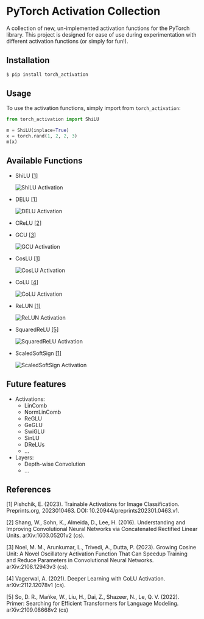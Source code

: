 # PyTorch Activation Collection

A collection of new, un-implemented activation functions for the PyTorch library. This project is designed for ease of use during experimentation with different activation functions (or simply for fun!). 


## Installation

```bash
$ pip install torch_activation
```

## Usage

To use the activation functions, simply import from `torch_activation`:

```python
from torch_activation import ShiLU

m = ShiLU(inplace=True)
x = torch.rand(1, 2, 2, 3)
m(x)
```


## Available Functions

- ShiLU [[1]](#1)

  ![ShiLU Activation](https://github.com/alan191006/torch_activation/image/activation_image/ShiLU.png "ShiLU")

- DELU [[1]](#1)

  ![DELU Activation](https://github.com/alan191006/torch_activation/image/activation_image/DELU.png "DELU")

- CReLU [[2]](#2)

- GCU [[3]](#3)

  ![GCU Activation](https://github.com/alan191006/torch_activation/image/activation_image/GCU.png "GCU")

- CosLU [[1]](#1)

  ![CosLU Activation](https://github.com/alan191006/torch_activation/image/activation_image/CosLU.png "CosLU")

- CoLU [[4]](#4)

  ![CoLU Activation](https://github.com/alan191006/torch_activation/image/activation_image/CoLU.png "CoLU")

- ReLUN [[1]](#1)

  ![ReLUN Activation](https://github.com/alan191006/torch_activation/image/activation_image/ReLUN.png "ReLUN")


- SquaredReLU [[5]](#5)

  ![SquaredReLU Activation](https://github.com/alan191006/torch_activation/image/activation_image/SquaredReLU.png "SquaredReLU")

- ScaledSoftSign [[1]](#1)

  ![ScaledSoftSign Activation](https://github.com/alan191006/torch_activation/image/activation_image/ScaledSoftSign.png "ScaledSoftSign")

  
## Future features
* Activations:
  * LinComb
  * NormLinComb
  * ReGLU
  * GeGLU
  * SwiGLU
  * SinLU
  * DReLUs
  * ...
* Layers:
  * Depth-wise Convolution
  * ...

## References
<a id="1">[1]</a>
Pishchik, E. (2023). Trainable Activations for Image Classification. Preprints.org, 2023010463. DOI: 10.20944/preprints202301.0463.v1.

<a id="2">[2]</a>
Shang, W., Sohn, K., Almeida, D., Lee, H. (2016). Understanding and Improving Convolutional Neural Networks via Concatenated Rectified Linear Units. arXiv:1603.05201v2 (cs).

<a id="3">[3]</a>
Noel, M. M., Arunkumar, L., Trivedi, A., Dutta, P. (2023). Growing Cosine Unit: A Novel Oscillatory Activation Function That Can Speedup Training and Reduce Parameters in Convolutional Neural Networks. arXiv:2108.12943v3 (cs).

<a id="4">[4]</a>
Vagerwal, A. (2021). Deeper Learning with CoLU Activation. arXiv:2112.12078v1 (cs).

<a id="5">[5]</a>
So, D. R., Mańke, W., Liu, H., Dai, Z., Shazeer, N., Le, Q. V. (2022). Primer: Searching for Efficient Transformers for Language Modeling. arXiv:2109.08668v2 (cs)